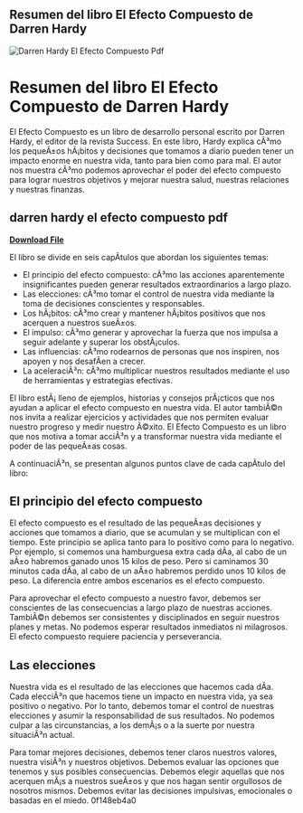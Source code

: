 ## Resumen del libro El Efecto Compuesto de Darren Hardy

 
![Darren Hardy El Efecto Compuesto Pdf](https://encrypted-tbn0.gstatic.com/images?q=tbn:ANd9GcQ6KrwSivKo-C_7bAwJThnds44DtpoP6BV1RUa-6QO4Nbs2fBLAlHAurto)

 
# Resumen del libro El Efecto Compuesto de Darren Hardy
 
El Efecto Compuesto es un libro de desarrollo personal escrito por Darren Hardy, el editor de la revista Success. En este libro, Hardy explica cÃ³mo los pequeÃ±os hÃ¡bitos y decisiones que tomamos a diario pueden tener un impacto enorme en nuestra vida, tanto para bien como para mal. El autor nos muestra cÃ³mo podemos aprovechar el poder del efecto compuesto para lograr nuestros objetivos y mejorar nuestra salud, nuestras relaciones y nuestras finanzas.
 
## darren hardy el efecto compuesto pdf


[**Download File**](https://venemena.blogspot.com/?download=2tKTfR)

 
El libro se divide en seis capÃ­tulos que abordan los siguientes temas:
 
- El principio del efecto compuesto: cÃ³mo las acciones aparentemente insignificantes pueden generar resultados extraordinarios a largo plazo.
- Las elecciones: cÃ³mo tomar el control de nuestra vida mediante la toma de decisiones conscientes y responsables.
- Los hÃ¡bitos: cÃ³mo crear y mantener hÃ¡bitos positivos que nos acerquen a nuestros sueÃ±os.
- El impulso: cÃ³mo generar y aprovechar la fuerza que nos impulsa a seguir adelante y superar los obstÃ¡culos.
- Las influencias: cÃ³mo rodearnos de personas que nos inspiren, nos apoyen y nos desafÃ­en a crecer.
- La aceleraciÃ³n: cÃ³mo multiplicar nuestros resultados mediante el uso de herramientas y estrategias efectivas.

El libro estÃ¡ lleno de ejemplos, historias y consejos prÃ¡cticos que nos ayudan a aplicar el efecto compuesto en nuestra vida. El autor tambiÃ©n nos invita a realizar ejercicios y actividades que nos permiten evaluar nuestro progreso y medir nuestro Ã©xito. El Efecto Compuesto es un libro que nos motiva a tomar acciÃ³n y a transformar nuestra vida mediante el poder de las pequeÃ±as cosas.

A continuaciÃ³n, se presentan algunos puntos clave de cada capÃ­tulo del libro:
 
## El principio del efecto compuesto
 
El efecto compuesto es el resultado de las pequeÃ±as decisiones y acciones que tomamos a diario, que se acumulan y se multiplican con el tiempo. Este principio se aplica tanto para lo positivo como para lo negativo. Por ejemplo, si comemos una hamburguesa extra cada dÃ­a, al cabo de un aÃ±o habremos ganado unos 15 kilos de peso. Pero si caminamos 30 minutos cada dÃ­a, al cabo de un aÃ±o habremos perdido unos 10 kilos de peso. La diferencia entre ambos escenarios es el efecto compuesto.
 
Para aprovechar el efecto compuesto a nuestro favor, debemos ser conscientes de las consecuencias a largo plazo de nuestras acciones. TambiÃ©n debemos ser consistentes y disciplinados en seguir nuestros planes y metas. No podemos esperar resultados inmediatos ni milagrosos. El efecto compuesto requiere paciencia y perseverancia.
 
## Las elecciones
 
Nuestra vida es el resultado de las elecciones que hacemos cada dÃ­a. Cada elecciÃ³n que hacemos tiene un impacto en nuestra vida, ya sea positivo o negativo. Por lo tanto, debemos tomar el control de nuestras elecciones y asumir la responsabilidad de sus resultados. No podemos culpar a las circunstancias, a los demÃ¡s o a la suerte por nuestra situaciÃ³n actual.
 
Para tomar mejores decisiones, debemos tener claros nuestros valores, nuestra visiÃ³n y nuestros objetivos. Debemos evaluar las opciones que tenemos y sus posibles consecuencias. Debemos elegir aquellas que nos acerquen mÃ¡s a nuestros sueÃ±os y que nos hagan sentir orgullosos de nosotros mismos. Debemos evitar las decisiones impulsivas, emocionales o basadas en el miedo.
 0f148eb4a0

